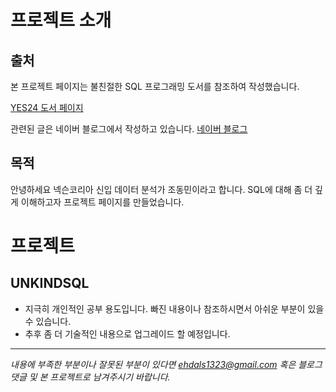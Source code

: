 # 프로젝트 소개
## 출처
본 프로젝트 페이지는 불친절한 SQL 프로그래밍 도서를 참조하여 작성했습니다.

[YES24 도서 페이지](http://www.yes24.com/Product/Goods/64391533)

관련된 글은 네이버 블로그에서 작성하고 있습니다. 
[네이버 블로그](https://blog.naver.com/tjdrud1323/222116871156)

## 목적
안녕하세요 넥슨코리아 신입 데이터 분석가 조동민이라고 합니다. SQL에 대해 좀 더 깊게 이해하고자 프로젝트 페이지를 만들었습니다.

# 프로젝트
## UNKINDSQL
* 지극히 개인적인 공부 용도입니다. 빠진 내용이나 참조하시면서 아쉬운 부분이 있을 수 있습니다.
* 추후 좀 더 기술적인 내용으로 업그레이드 할 예정입니다.

---------

*내용에 부족한 부분이나 잘못된 부분이 있다면 ehdals1323@gmail.com 혹은 블로그 댓글 및 본 프로젝트로 남겨주시기 바랍니다.*